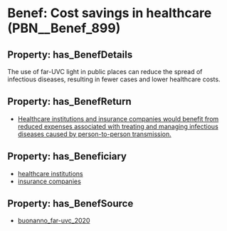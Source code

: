# Benef: __Cost savings in healthcare__ (PBN__Benef_899)

## Property: has_BenefDetails

The use of far-UVC light in public places can reduce the spread of infectious diseases, resulting in fewer cases and lower healthcare costs.

## Property: has_BenefReturn

* [Healthcare institutions and insurance companies would benefit from reduced expenses associated with treating and managing infectious diseases caused by person-to-person transmission.](../BenefReturn/PBN__BenefReturn_985)

## Property: has_Beneficiary

* [healthcare institutions](../Stakeholder/PBN__Stakeholder_269)
* [insurance companies](../Stakeholder/PBN__Stakeholder_358)

## Property: has_BenefSource

* [buonanno_far-uvc_2020](../Article/PBN__Article_182)

